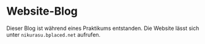 # Website-Blog
Dieser Blog ist während eines Praktikums entstanden.
Die Website lässt sich unter `nikurasu.bplaced.net` aufrufen.
